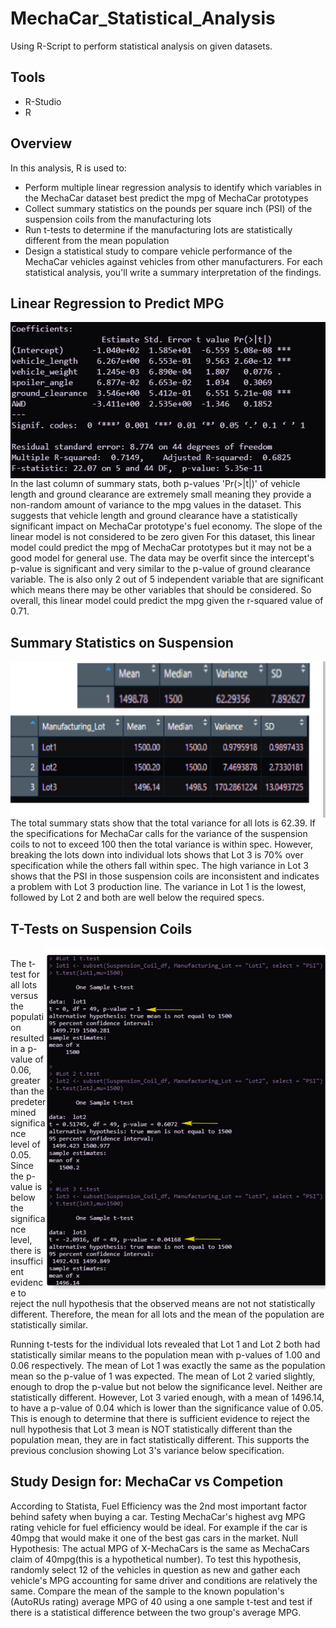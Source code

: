 # MechaCar_Statistical_Analysis
Using R-Script to perform statistical analysis on given datasets.

## Tools
- R-Studio
- R

## Overview
In this analysis, R is used to:
- Perform multiple linear regression analysis to identify which variables in the MechaCar dataset best predict the mpg of MechaCar prototypes
- Collect summary statistics on the pounds per square inch (PSI) of the suspension coils from the manufacturing lots
- Run t-tests to determine if the manufacturing lots are statistically different from the mean population
- Design a statistical study to compare vehicle performance of the MechaCar vehicles against vehicles from other manufacturers. For each statistical analysis, you'll write a summary interpretation of the findings.

## Linear Regression to Predict MPG
<img src=resources/images/summary_stats.png height=250 align=right>
In the last column of summary stats, both p-values 'Pr(>|t|)' of vehicle length and ground clearance are extremely small meaning they provide a non-random amount of variance to the mpg values in the dataset. This suggests that vehicle length and ground clearance have a statistically significant impact on MechaCar prototype's fuel economy.
The slope of the linear model is not considered to be zero given 
For this dataset, this linear model could predict the mpg of MechaCar prototypes but it may not be a good model for general use. The data may be overfit since the intercept's p-value  is significant and very similar to the p-value of ground clearance variable. The is also only 2 out of 5 independent variable that are significant which means there may be other variables that should be considered. So overall, this linear model could predict the mpg given the r-squared value of 0.71.

## Summary Statistics on Suspension
<img src=resources/images/total_lot_summary.png height=250 align=right>
The total summary stats show that the total variance for all lots is 62.39. If the specifications for MechaCar calls for the variance of the suspension coils to not to exceed 100 then the total variance is within spec. However, breaking the lots down into individual lots shows that Lot 3 is 70% over specification while the others fall within spec. The high variance in Lot 3 shows that the PSI in those suspension coils are inconsistent and indicates a problem with Lot 3 production line. The variance in Lot 1 is the lowest, followed by Lot 2 and both are well below the required specs.

## T-Tests on Suspension Coils
<img src=resources/images/t-tests.png height=550 align=right><br>
The t-test for all lots versus the population resulted in a p-value of 0.06, greater than the predetermined significance level of 0.05. Since the p-value is below the significance level, there is insufficient evidence to reject the null hypothesis that the observed means are not not statistically different. Therefore, the mean for all lots and the mean of the population are statistically similar.

Running t-tests for the individual lots revealed that Lot 1 and Lot 2 both had statistically similar means to the population mean with p-values of 1.00 and 0.06 respectively. The mean of Lot 1 was exactly the same as the population mean so the p-value of 1 was expected. The mean of Lot 2 varied slightly, enough to drop the p-value but not below the significance level. Neither are statistically different.
However, Lot 3 varied enough, with a mean of 1496.14, to have a p-value of 0.04 which is lower than the significance value of 0.05. This is enough to determine that there is sufficient evidence to reject the null hypothesis that Lot 3 mean is NOT statistically different than the population mean, they are in fact statistically different. This supports the previous conclusion showing Lot 3's variance below specification.

## Study Design for: MechaCar vs Competion
According to Statista, Fuel Efficiency was the 2nd most important factor behind safety when buying a car. Testing MechaCar's highest avg MPG rating vehicle for fuel efficiency would be ideal. For example if the car is 40mpg that would make it one of the best gas cars in the market.
Null Hypothesis: The actual MPG of X-MechaCars is the same as MechaCars claim of 40mpg(this is a hypothetical number).
To test this hypothesis, randomly select 12 of the vehicles in question as new and gather each vehicle's MPG accounting for same driver and conditions are relatively the same. Compare the mean of the sample to the known population's (AutoRUs rating) average MPG of 40 using a one sample t-test and test if there is a statistical difference between the two group's average MPG.

